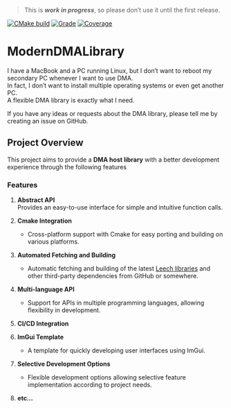  > This is ***work in progress***, so please don’t use it until the first release.  

[![CMake build](https://github.com/william6849/ModernDMALibrary/actions/workflows/cmake.yml/badge.svg?branch=main)](https://github.com/william6849/ModernDMALibrary/actions/workflows/cmake.yml)   [![Grade](https://app.codacy.com/project/badge/Grade/f1e64783d87e4404b248f8cf20b6073a)](https://app.codacy.com/gh/william6849/ModernDMALibrary/dashboard?utm_source=gh&utm_medium=referral&utm_content=&utm_campaign=Badge_grade)   [![Coverage](https://app.codacy.com/project/badge/Coverage/f1e64783d87e4404b248f8cf20b6073a)](https://app.codacy.com/gh/william6849/ModernDMALibrary/dashboard?utm_source=gh&utm_medium=referral&utm_content=&utm_campaign=Badge_coverage)

# ModernDMALibrary
I have a MacBook and a PC running Linux, but I don’t want to reboot my secondary PC whenever I want to use DMA.  
In fact, I don’t want to install multiple operating systems or even get another PC.  
A flexible DMA library is exactly what I need.

If you have any ideas or requests about the DMA library, please tell me by creating an issue on GitHub.  


## Project Overview

This project aims to provide a **DMA host library** with a better development experience through the following features

### Features

1. **Abstract API**  
   Provides an easy-to-use interface for simple and intuitive function calls.

2. **Cmake Integration**  
   - Cross-platform support with Cmake for easy porting and building on various platforms.

3. **Automated Fetching and Building**  
   - Automatic fetching and building of the latest [Leech libraries](https://github.com/ufrisk) and other third-party dependencies from GitHub or somewhere.

4. **Multi-language API**  
   - Support for APIs in multiple programming languages, allowing flexibility in development.

5. **CI/CD Integration**  

6. **ImGui Template**  
   - A template for quickly developing user interfaces using ImGui.

7. **Selective Development Options**  
   - Flexible development options allowing selective feature implementation according to project needs.

8. **etc...**  

